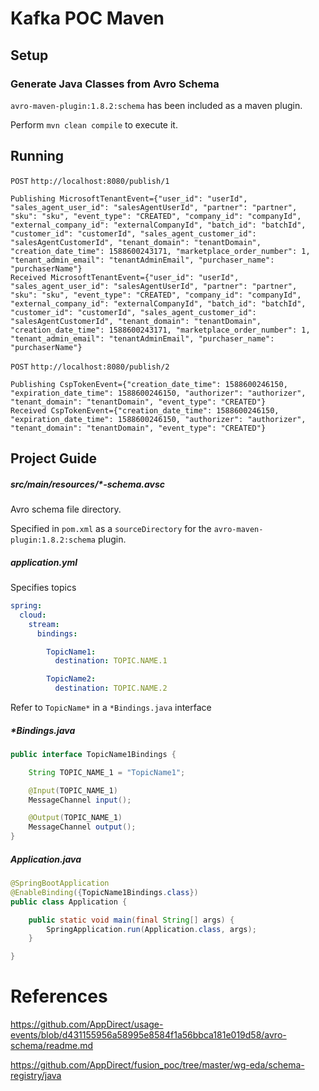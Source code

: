 # Kafka POC Maven

## Setup

### Generate Java Classes from Avro Schema

`avro-maven-plugin:1.8.2:schema` has been included as a maven plugin. 

Perform `mvn clean compile` to execute it.

## Running

`POST` `http://localhost:8080/publish/1`

```
Publishing MicrosoftTenantEvent={"user_id": "userId", "sales_agent_user_id": "salesAgentUserId", "partner": "partner", "sku": "sku", "event_type": "CREATED", "company_id": "companyId", "external_company_id": "externalCompanyId", "batch_id": "batchId", "customer_id": "customerId", "sales_agent_customer_id": "salesAgentCustomerId", "tenant_domain": "tenantDomain", "creation_date_time": 1588600243171, "marketplace_order_number": 1, "tenant_admin_email": "tenantAdminEmail", "purchaser_name": "purchaserName"}
Received MicrosoftTenantEvent={"user_id": "userId", "sales_agent_user_id": "salesAgentUserId", "partner": "partner", "sku": "sku", "event_type": "CREATED", "company_id": "companyId", "external_company_id": "externalCompanyId", "batch_id": "batchId", "customer_id": "customerId", "sales_agent_customer_id": "salesAgentCustomerId", "tenant_domain": "tenantDomain", "creation_date_time": 1588600243171, "marketplace_order_number": 1, "tenant_admin_email": "tenantAdminEmail", "purchaser_name": "purchaserName"}
```

`POST` `http://localhost:8080/publish/2`

```
Publishing CspTokenEvent={"creation_date_time": 1588600246150, "expiration_date_time": 1588600246150, "authorizer": "authorizer", "tenant_domain": "tenantDomain", "event_type": "CREATED"}
Received CspTokenEvent={"creation_date_time": 1588600246150, "expiration_date_time": 1588600246150, "authorizer": "authorizer", "tenant_domain": "tenantDomain", "event_type": "CREATED"}
```

## Project Guide

##### src/main/resources/*-schema.avsc

Avro schema file directory. 

Specified in `pom.xml` as a `sourceDirectory` for the `avro-maven-plugin:1.8.2:schema` plugin.

##### application.yml

Specifies topics

```yml
spring:
  cloud:
    stream:
      bindings:

        TopicName1:
          destination: TOPIC.NAME.1

        TopicName2:
          destination: TOPIC.NAME.2
```

Refer to `TopicName*` in a `*Bindings.java` interface 

##### *Bindings.java

```java
public interface TopicName1Bindings {

    String TOPIC_NAME_1 = "TopicName1";

    @Input(TOPIC_NAME_1)
    MessageChannel input();

    @Output(TOPIC_NAME_1)
    MessageChannel output();
}
```

##### Application.java

```java
@SpringBootApplication
@EnableBinding({TopicName1Bindings.class})
public class Application {

    public static void main(final String[] args) {
        SpringApplication.run(Application.class, args);
    }

}
```

# References

https://github.com/AppDirect/usage-events/blob/d431155956a58995e8584f1a56bbca181e019d58/avro-schema/readme.md

https://github.com/AppDirect/fusion_poc/tree/master/wg-eda/schema-registry/java
